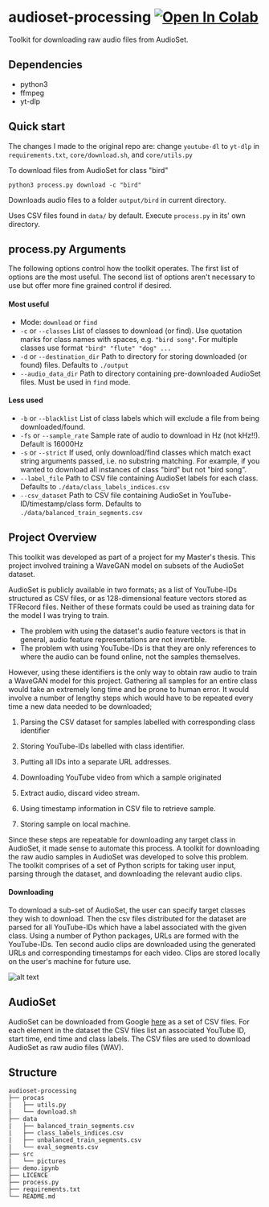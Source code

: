 # audioset-processing [![Open In Colab](https://colab.research.google.com/assets/colab-badge.svg)](https://colab.research.google.com/github/aoifemcdonagh/audioset-processing/blob/master/demo.ipynb)
Toolkit for downloading raw audio files from AudioSet.

## Dependencies
- python3
- ffmpeg
- yt-dlp

## Quick start

The changes I made to the original repo are:
change `youtube-dl` to `yt-dlp` in `requirements.txt`, `core/download.sh`, and `core/utils.py`

To download files from AudioSet for class "bird" 
```	
python3 process.py download -c "bird"
```
Downloads audio files to a folder `output/bird` in current directory.

Uses CSV files found in `data/` by default. Execute `process.py` in its' own directory.

## process.py Arguments
The following options control how the toolkit operates. The first list of options are the most useful. The second list of options aren't necessary to use but offer more fine grained control if desired.

#### Most useful
- Mode: `download` or `find`
- `-c` or `--classes` List of classes to download (or find). Use quotation marks for class names with spaces, e.g. `"bird song"`. For multiple classes use format `"bird" "flute" "dog" ...` 
- `-d` or `--destination_dir` Path to directory for storing downloaded (or found) files. Defaults to `./output`
- `--audio_data_dir` Path to directory containing pre-downloaded AudioSet files. Must be used in `find` mode.

#### Less used
- `-b` or `--blacklist` List of class labels which will exclude a file from being downloaded/found.
- `-fs` or `--sample_rate` Sample rate of audio to download in Hz (not kHz!!). Default is 16000Hz
- `-s` or `--strict` If used, only download/find classes which match exact string arguments passed, i.e. no substring matching. For example, if you wanted to download all instances of class "bird" but not "bird song".
- `--label_file` Path to CSV file containing AudioSet labels for each class. Defaults to `./data/class_labels_indices.csv` 
- `--csv_dataset` Path to CSV file containing AudioSet in YouTube-ID/timestamp/class form. Defaults to `./data/balanced_train_segments.csv`

## Project Overview
This toolkit was developed as part of a project for my Master's thesis. This project involved training a WaveGAN model on subsets of the AudioSet dataset.  

AudioSet is publicly available in two formats; as a list of YouTube-IDs structured as CSV files, or as 128-dimensional feature vectors stored as TFRecord files.
Neither of these formats could be used as training data for the model I was trying to train.
* The problem with using the dataset's audio feature vectors is that in general, audio feature representations are not invertible.
* The problem with using YouTube-IDs is that they are only references to where the audio can be found online, not the samples themselves.

However, using these identifiers is the only way to obtain raw audio to train a WaveGAN model for this project. 
Gathering all samples for an entire class would take an extremely long time and be prone to human error. It would involve a number of lengthy steps which would have to be repeated every time a new data needed to be downloaded;  
1. Parsing the CSV dataset for samples labelled with corresponding class identifier 

2. Storing YouTube-IDs labelled with class identifier. 

3. Putting all IDs into a separate URL addresses. 

4. Downloading YouTube video from which a sample originated 

5. Extract audio, discard video stream. 

6. Using timestamp information in CSV file to retrieve sample. 

7. Storing sample on local machine.  

Since these steps are repeatable for downloading any target class in AudioSet, it made sense to automate this process. A toolkit for downloading the raw audio samples in AudioSet was developed to solve this problem. The toolkit comprises of a set of Python scripts for taking user input, parsing through the dataset, and downloading the relevant audio clips.  

#### Downloading
To download a sub-set of AudioSet, the user can specify target classes they wish to download. Then the csv files distributed for the dataset are parsed for all YouTube-IDs which have a label associated with the given class. Using a number of Python packages, URLs are formed with the YouTube-IDs. Ten second audio clips are downloaded using the generated URLs and corresponding timestamps for each video. Clips are stored locally on the user's machine for future use.  

![alt text](https://github.com/aoifemcdonagh/audioset-processing/blob/master/src/pictures/audioset-processing-download.png "Download flowchart")

## AudioSet
AudioSet can be downloaded from Google [here](https://research.google.com/audioset/download.html) as a set of CSV files. For each element in the dataset the CSV files list an associated YouTube ID, start time, end time and class labels. The CSV files are used to download AudioSet as raw audio files (WAV).

## Structure
```
audioset-processing
├── procas
|   ├── utils.py
|   └── download.sh
├── data
|   ├── balanced_train_segments.csv
|   ├── class_labels_indices.csv
|   ├── unbalanced_train_segments.csv
|   └── eval_segments.csv
├── src
|   └── pictures
├── demo.ipynb
├── LICENCE
├── process.py
├── requirements.txt
└── README.md
```
